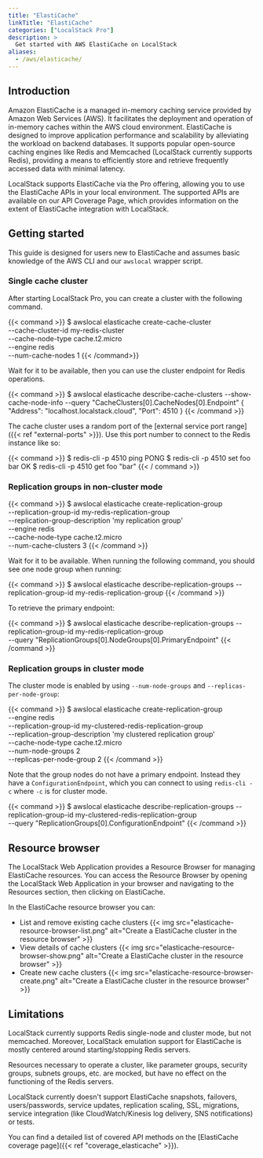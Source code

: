 ```yaml
---
title: "ElastiCache"
linkTitle: "ElastiCache"
categories: ["LocalStack Pro"]
description: >
  Get started with AWS ElastiCache on LocalStack
aliases:
  - /aws/elasticache/
---
```


## Introduction

Amazon ElastiCache is a managed in-memory caching service provided by Amazon Web Services (AWS).
It facilitates the deployment and operation of in-memory caches within the AWS cloud environment.
ElastiCache is designed to improve application performance and scalability by alleviating the workload on backend databases.
It supports popular open-source caching engines like Redis and Memcached (LocalStack currently supports Redis),
providing a means to efficiently store and retrieve frequently accessed data with minimal latency.

LocalStack supports ElastiCache via the Pro offering, allowing you to use the ElastiCache APIs in your local environment.
The supported APIs are available on our API Coverage Page,
which provides information on the extent of ElastiCache integration with LocalStack.


## Getting started

This guide is designed for users new to ElastiCache and assumes basic knowledge of the AWS CLI and our `awslocal` wrapper script.


### Single cache cluster

After starting LocalStack Pro, you can create a cluster with the following command.

{{< command >}}
$ awslocal elasticache create-cache-cluster \
  --cache-cluster-id my-redis-cluster \
  --cache-node-type cache.t2.micro \
  --engine redis \
  --num-cache-nodes 1
{{< /command>}}

Wait for it to be available, then you can use the cluster endpoint for Redis operations.

{{< command >}}
$ awslocal elasticache describe-cache-clusters --show-cache-node-info --query "CacheClusters[0].CacheNodes[0].Endpoint"
{
  "Address": "localhost.localstack.cloud",
  "Port": 4510
}
{{< /command >}}

The cache cluster uses a random port of the [external service port range]({{< ref "external-ports" >}}).
Use this port number to connect to the Redis instance like so:

{{< command >}}
$ redis-cli -p 4510 ping
PONG
$ redis-cli -p 4510 set foo bar
OK
$ redis-cli -p 4510 get foo
"bar"
{{< / command >}}


### Replication groups in non-cluster mode

{{< command >}}
$ awslocal elasticache create-replication-group \
  --replication-group-id my-redis-replication-group \
  --replication-group-description 'my replication group' \
  --engine redis \
  --cache-node-type cache.t2.micro \
  --num-cache-clusters 3
{{< /command >}}

Wait for it to be available. When running the following command, you should see one node group when running:

{{< command >}}
$ awslocal elasticache describe-replication-groups --replication-group-id my-redis-replication-group
{{< /command >}}

To retrieve the primary endpoint:

{{< command >}}
$ awslocal elasticache describe-replication-groups --replication-group-id my-redis-replication-group \
  --query "ReplicationGroups[0].NodeGroups[0].PrimaryEndpoint"
{{< /command >}}


### Replication groups in cluster mode

The cluster mode is enabled by using `--num-node-groups` and `--replicas-per-node-group`:

{{< command >}}
$ awslocal elasticache create-replication-group \
  --engine redis \
  --replication-group-id my-clustered-redis-replication-group \
  --replication-group-description 'my clustered replication group' \
  --cache-node-type cache.t2.micro \
  --num-node-groups 2 \
  --replicas-per-node-group 2
{{< /command >}}

Note that the group nodes do not have a primary endpoint. Instead they have a `ConfigurationEndpoint`, which you can connect to using `redis-cli -c` where `-c` is for cluster mode.

{{< command >}}
$ awslocal elasticache describe-replication-groups --replication-group-id my-clustered-redis-replication-group \
    --query "ReplicationGroups[0].ConfigurationEndpoint"
{{< /command >}}


## Resource browser

The LocalStack Web Application provides a Resource Browser for managing ElastiCache resources.
You can access the Resource Browser by opening the LocalStack Web Application in your browser and navigating to the Resources section, then clicking on ElastiCache.

In the ElastiCache resource browser you can:

* List and remove existing cache clusters
  {{< img src="elasticache-resource-browser-list.png" alt="Create a ElastiCache cluster in the resource browser" >}}
* View details of cache clusters
  {{< img src="elasticache-resource-browser-show.png" alt="Create a ElastiCache cluster in the resource browser" >}}
* Create new cache clusters
  {{< img src="elasticache-resource-browser-create.png" alt="Create a ElastiCache cluster in the resource browser" >}}


## Limitations

LocalStack currently supports Redis single-node and cluster mode, but not memcached.
Moreover, LocalStack emulation support for ElastiCache is mostly centered around starting/stopping Redis servers.

Resources necessary to operate a cluster, like parameter groups, security groups, subnets groups, etc. are mocked, but have no effect on the functioning of the Redis servers.

LocalStack currently doesn't support ElastiCache snapshots, failovers, users/passwords, service updates, replication scaling, SSL, migrations, service integration (like CloudWatch/Kinesis log delivery, SNS notifications) or tests.

You can find a detailed list of covered API methods on the [ElastiCache coverage page]({{< ref "coverage_elasticache" >}}).
